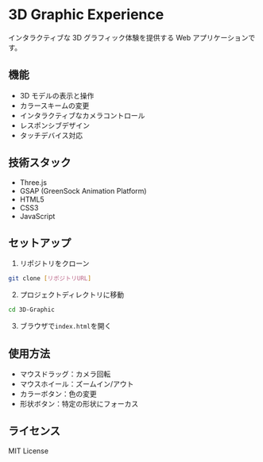 # 3D Graphic Experience

インタラクティブな 3D グラフィック体験を提供する Web アプリケーションです。

## 機能

- 3D モデルの表示と操作
- カラースキームの変更
- インタラクティブなカメラコントロール
- レスポンシブデザイン
- タッチデバイス対応

## 技術スタック

- Three.js
- GSAP (GreenSock Animation Platform)
- HTML5
- CSS3
- JavaScript

## セットアップ

1. リポジトリをクローン

```bash
git clone [リポジトリURL]
```

2. プロジェクトディレクトリに移動

```bash
cd 3D-Graphic
```

3. ブラウザで`index.html`を開く

## 使用方法

- マウスドラッグ：カメラ回転
- マウスホイール：ズームイン/アウト
- カラーボタン：色の変更
- 形状ボタン：特定の形状にフォーカス

## ライセンス

MIT License
